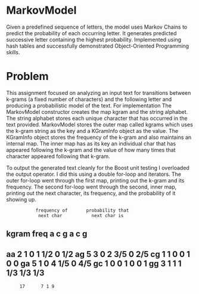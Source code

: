 # MarkovModel
Given a predefined sequence of letters, the model uses Markov Chains to predict the probability of each occurring letter. It generates predicted successive letter containing the highest probability.
Implemented using hash tables and successfully demonstrated Object-Oriented Programming skills. 
# Problem
This assignment focused on analyzing an input text for transitions between k-grams (a fixed number of characters) and the following letter and producing a probabilistic model of the text. For implementation The MarkovModel constructor creates the map kgram and the string alphabet. The string alphabet stores each unique character that has occurred in the text provided. MarkovModel stores the outer map called kgrams which uses the k-gram string as the key and a KGramInfo object as the value. The KGramInfo object stores the frequency of the k-gram and also maintains an internal map. The inner map has as its key an individual char that has appeared following the k-gram and the value of how many times that character appeared following that k-gram.

To output the generated text cleanly for the Boost unit testing I overloaded the output operator. I did this using a double for-loop and iterators. The outer for-loop went through the first map, printing out the k-gram and its frequency. The second for-loop went through the second, inner map, printing out the next character, its frequency, and the probability of it showing up.

               frequency of       probability that 
                next char           next char is 
kgram   freq     a c g                 a c g
----------------------------------------------
aa       2       1 0 1               1/2 0 1/2 
ag       5       3 0 2               3/5 0 2/5 
cg       1       1 0 0                 1 0 0 
ga       5       1 0 4               1/5 0 4/5 
gc       1       0 0 1                 0 0 1 
gg       3       1 1 1              1/3 1/3 1/3
----------------------------------------------
         17      7 1 9
